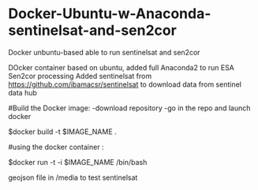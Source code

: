 # Docker-Ubuntu-w-Anaconda-sentinelsat-and-sen2cor
Docker unbuntu-based able to run sentinelsat and sen2cor

DOcker container based on ubuntu, added full Anaconda2 to run ESA Sen2cor processing
Added sentinelsat from https://github.com/ibamacsr/sentinelsat to download data from sentinel data hub

#Build the Docker image:
-download repository
-go in the repo and launch docker

$docker build -t $IMAGE_NAME .

#using the docker container :

$docker run -t -i $IMAGE_NAME /bin/bash

geojson file in /media to test sentinelsat
